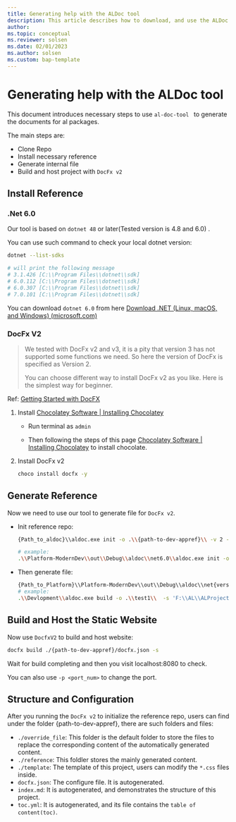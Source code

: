 ```yaml
---
title: Generating help with the ALDoc tool
description: This article describes how to download, and use the ALDoc tool to generate reference help for 1st party apps for Business Central. 
author: 
ms.topic: conceptual
ms.reviewer: solsen
ms.date: 02/01/2023
ms.author: solsen
ms.custom: bap-template
---
```


# Generating help with the ALDoc tool


This document introduces necessary steps to use `al-doc-tool ` to generate the documents for al packages.

The main steps are: 

* Clone Repo
* Install necessary reference
* Generate internal file
* Build and host project with `DocFx v2`



## Install Reference

### .Net 6.0

Our tool is based on `dotnet 48` or later(Tested version is 4.8 and 6.0) .  

You can use such command to check your local dotnet version:

```bash
dotnet --list-sdks

# will print the following message
# 3.1.426 [C:\\Program Files\\dotnet\\sdk]
# 6.0.112 [C:\\Program Files\\dotnet\\sdk]
# 6.0.307 [C:\\Program Files\\dotnet\\sdk]
# 7.0.101 [C:\\Program Files\\dotnet\\sdk]
```

You can download `dotnet 6.0` from here [Download .NET (Linux, macOS, and Windows) (microsoft.com)](https://dotnet.microsoft.com/en-us/download)

### DocFx V2

> We tested with DocFx v2 and v3, it is a pity that version 3 has not supported some functions we need. So here the version of DocFx is specified as Version 2.
>
> You can choose different way to install DocFx v2 as you like. Here is the simplest way for beginner.

Ref: [Getting Started with DocFX](https://dotnet.github.io/docfx/tutorial/docfx_getting_started.html)

1. Install [Chocolatey Software | Installing Chocolatey](https://chocolatey.org/install#individual)

   * Run terminal as `admin`

   * Then following the steps of this page [Chocolatey Software | Installing Chocolatey](https://chocolatey.org/install#individual) to install chocolate. 

2. Install DocFx v2

   ```bash
   choco install docfx -y
   ```



## Generate Reference

Now we need to use our tool to generate file for `DocFx v2`.

   * Init reference repo:

     ```bash
     {Path_to_aldoc}\\aldoc.exe init -o .\\{path-to-dev-appref}\\ -v 2 -t '{path_to_package1}','{path_to_package2}',...,'{path_to_package3}'
     
     # example:
     .\\Platform-ModernDev\\out\\Debug\\aldoc\\net6.0\\aldoc.exe init -o .\\test1\\ -v 2 -t 'F:\\AL\\ALProject1\\.alpackages\\Microsoft_System Application_20.1.39764.39901.app'
     ```

   * Then generate file:

     ```bash
     {Path_to_Platform}\\Platform-ModernDev\\out\\Debug\\aldoc\\net{version}\\aldoc.exe build -o .\\{path-to-dev-appref}\\  -s {path_to_package}
     # example:
     .\\Devlopment\\aldoc.exe build -o .\\test1\\  -s 'F:\\AL\\ALProject1\\.alpackages\\Microsoft_System Application_20.1.39764.39901.app'
     ```

     

## Build and Host the Static Website

Now use `DocfxV2` to build and host website:

```bash
docfx build ./{path-to-dev-appref}/docfx.json -s
```

Wait for build completing and then you visit localhost:8080 to check.

You can also use `-p <port_num>` to change the port.



## Structure and Configuration

After you running the `DocFx v2` to initialize the reference repo, users can find under the folder {path-to-dev-appref}, there are such folders and files:
   * `./override_file`: This folder is the default folder to store the files to replace the corresponding content of the automatically generated content.
   * `./reference`: This foldler stores the mainly generated content.
   * `./template`: The template of this project, users can modify the `*.css` files inside.
   * `docfx.json`: The configure file. It is autogenerated. 
   * `index.md`: It is autogenerated,  and demonstrates the structure of this project.
   * `toc.yml`: It is autogenerated, and its file contains the `table of content(toc)`.

 